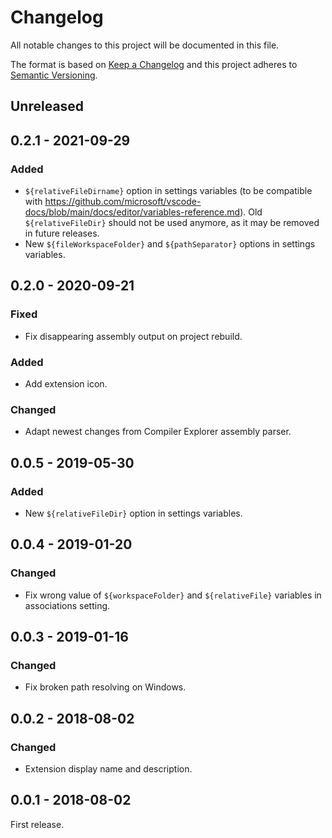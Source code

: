 # Changelog
All notable changes to this project will be documented in this file.

The format is based on [Keep a Changelog](http://keepachangelog.com/en/1.0.0/)
and this project adheres to [Semantic Versioning](http://semver.org/spec/v2.0.0.html).

## Unreleased

## 0.2.1 - 2021-09-29
### Added
- `${relativeFileDirname}` option in settings variables (to be compatible with https://github.com/microsoft/vscode-docs/blob/main/docs/editor/variables-reference.md). Old `${relativeFileDir}` should not be used anymore, as it may be removed in future releases.
- New `${fileWorkspaceFolder}` and `${pathSeparator}` options in settings variables.

## 0.2.0 - 2020-09-21
### Fixed
- Fix disappearing assembly output on project rebuild.

### Added
- Add extension icon.

### Changed
- Adapt newest changes from Compiler Explorer assembly parser.

## 0.0.5 - 2019-05-30
### Added
- New `${relativeFileDir}` option in settings variables.

## 0.0.4 - 2019-01-20
### Changed
- Fix wrong value of `${workspaceFolder}` and `${relativeFile}` variables in
  associations setting.

## 0.0.3 - 2019-01-16
### Changed
- Fix broken path resolving on Windows.

## 0.0.2 - 2018-08-02
### Changed
- Extension display name and description.

## 0.0.1 - 2018-08-02
First release.
